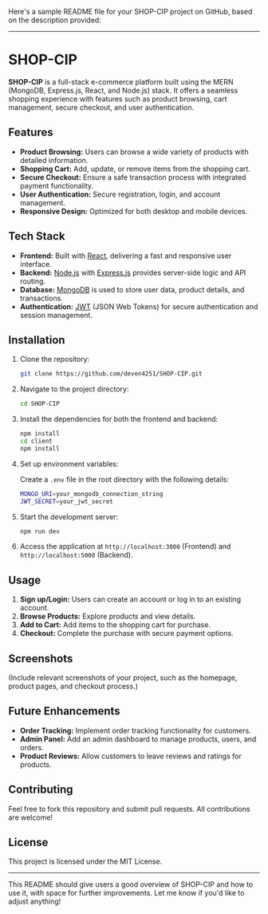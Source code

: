 Here's a sample README file for your SHOP-CIP project on GitHub, based on the description provided:

---

# SHOP-CIP

**SHOP-CIP** is a full-stack e-commerce platform built using the MERN (MongoDB, Express.js, React, and Node.js) stack. It offers a seamless shopping experience with features such as product browsing, cart management, secure checkout, and user authentication.

## Features

- **Product Browsing:** Users can browse a wide variety of products with detailed information.
- **Shopping Cart:** Add, update, or remove items from the shopping cart.
- **Secure Checkout:** Ensure a safe transaction process with integrated payment functionality.
- **User Authentication:** Secure registration, login, and account management.
- **Responsive Design:** Optimized for both desktop and mobile devices.

## Tech Stack

- **Frontend:** Built with [React](https://reactjs.org/), delivering a fast and responsive user interface.
- **Backend:** [Node.js](https://nodejs.org/) with [Express.js](https://expressjs.com/) provides server-side logic and API routing.
- **Database:** [MongoDB](https://www.mongodb.com/) is used to store user data, product details, and transactions.
- **Authentication:** [JWT](https://jwt.io/) (JSON Web Tokens) for secure authentication and session management.

## Installation

1. Clone the repository:

   ```bash
   git clone https://github.com/deven4251/SHOP-CIP.git
   ```

2. Navigate to the project directory:

   ```bash
   cd SHOP-CIP
   ```

3. Install the dependencies for both the frontend and backend:

   ```bash
   npm install
   cd client
   npm install
   ```

4. Set up environment variables:

   Create a `.env` file in the root directory with the following details:

   ```bash
   MONGO_URI=your_mongodb_connection_string
   JWT_SECRET=your_jwt_secret
   ```

5. Start the development server:

   ```bash
   npm run dev
   ```

6. Access the application at `http://localhost:3000` (Frontend) and `http://localhost:5000` (Backend).

## Usage

1. **Sign up/Login:** Users can create an account or log in to an existing account.
2. **Browse Products:** Explore products and view details.
3. **Add to Cart:** Add items to the shopping cart for purchase.
4. **Checkout:** Complete the purchase with secure payment options.

## Screenshots

(Include relevant screenshots of your project, such as the homepage, product pages, and checkout process.)

## Future Enhancements

- **Order Tracking:** Implement order tracking functionality for customers.
- **Admin Panel:** Add an admin dashboard to manage products, users, and orders.
- **Product Reviews:** Allow customers to leave reviews and ratings for products.

## Contributing

Feel free to fork this repository and submit pull requests. All contributions are welcome!

## License

This project is licensed under the MIT License.

---

This README should give users a good overview of SHOP-CIP and how to use it, with space for further improvements. Let me know if you'd like to adjust anything!
